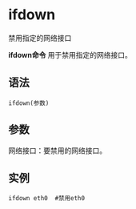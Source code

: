 ifdown
===

禁用指定的网络接口


**ifdown命令** 用于禁用指定的网络接口。

##  语法

```
ifdown(参数)
```

##  参数

网络接口：要禁用的网络接口。

##  实例

```
ifdown eth0  #禁用eth0
```


